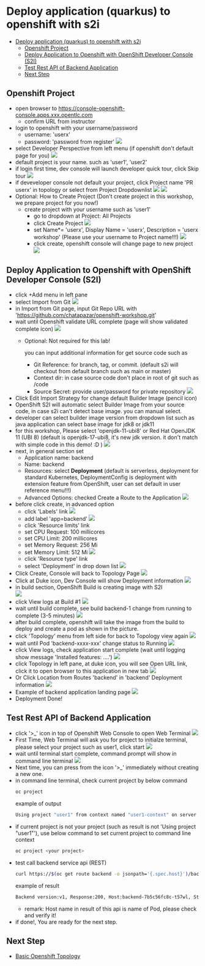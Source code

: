# Deploy application (quarkus) to openshift with s2i
<!-- TOC -->

- [Deploy application (quarkus) to openshift with s2i](#deploy-application-quarkus-to-openshift-with-s2i)
  - [Openshift Project](#openshift-project)
  - [Deploy Application to Openshift with OpenShift Developer Console (S2I)](#deploy-application-to-openshift-with-openshift-developer-console-s2i)
  - [Test Rest API of Backend Application](#test-rest-api-of-backend-application)
  - [Next Step](#next-step)

<!-- /TOC -->

## Openshift Project
- open browser to https://console-openshift-console.apps.xxx.opentlc.com
  - confirm URL from instructor
- login to openshift with your username/password
  - username: 'userx'
  - password: 'password from register'
  ![](images/work_1.png)
- select Developer Perspective from left menu (if openshift don't default page for you)
  ![](images/work_2.png)
- default project is your name. such as 'user1', 'user2'  
- if login first time, dev console will launch developer quick tour, click Skip tour
  ![](images/deploy_2.png)
- if deveveloper console not default your project, click Project name 'PR userx' in topology or select from Project Dropdownlist
  ![](images/deploy_3.png)
  ![](images/deploy_4.png)
- Optional: How to Create Project (Don't create project in this workshop, we prepare project for you now!)
  - create project with your username such as 'user1'  
    - go to dropdown at Project: All Projects
    - click Create Project 
    ![](images/deploy_4.png)
    - set Name*= 'userx', Display Name = 'userx', Description = 'userx workshop' (Please use your username to Project name!!!)
    ![](images/work_4.png)
    - click create, openshift console will change page to new project
    ![](images/work_3.png)

## Deploy Application to Openshift with OpenShift Developer Console (S2I)
- click +Add menu in left pane
- select Import from Git
  ![](images/work_6.png)
- in Import from Git page, input Git Repo URL with 'https://github.com/chatapazar/openshift-workshop.git'
- wait until Openshift validate URL complete (page will show validated complete icon)
  ![](images/work_7.png)
  - Optional: Not required for this lab! 
    
    you can input additional information for get source code such as
    - Git Reference: for branch, tag, or commit. (default s2i will checkout from default branch such as main or master)
    - Context dir: in case source code don't place in root of git such as /code
    - Source Secret: provide user/password for private repository
  ![](images/work_26.png)  
- Click Edit Import Strategy for change default Builder Image (pencil icon)
- OpenShift S2I will automatic select Builder Image from your source code, in case s2i can't detect base image. you can manual select.
- developer can select builder image version from dropdown list such as java application can select base image for jdk8 or jdk11 
- for this workshop, Please select 'openjdk-11-ubi8'  or Red Hat OpenJDK 11 (UBI 8) (default is openjdk-17-ubi8, it's new jdk version. it don't match with simple code in this demo! :D )
  ![](images/work_8.png)
- next, in general section set
  - Application name: backend
  - Name: backend
  - Resources: select <strong>Deployment</strong> (default is serverless, deployment for standard Kubernetes, DeploymentConfig is deployment with extension feature from OpenShift, user can set default in user reference menu!!!)
  - Advanced Options: checked Create a Route to the Application
  ![](images/work_9.png)
- before click create, in advanced option
  - click 'Labels' link
  ![](images/work_10.png)
  - add label 'app=backend'
  ![](images/work_11.png)
  - click 'Resource limits' link
  - set CPU Request: 100 millicores
  - set CPU Limit:   200 millicores
  - set Memory Request: 256 Mi
  - set Memory Limit:   512 Mi
  ![](images/work_12.png)
  - click 'Resource type' link
  - select 'Deployment' in drop down list
  ![](images/work_121.png)
- Click Create, Console will back to Topology Page
  ![](images/work_13.png)
- Click at Duke icon, Dev Console will show Deployment information
  ![](images/work_14.png)
- in build section, OpenShift Build is creating image with S2I  
  ![](images/work_15.png)
- click View logs at Build #1
  ![](images/work_16.png)
- wait until build complete, see build backend-1 change from running to complete (3-5 minutes)
  ![](images/work_18.png)
- after build complete, openshift will take the image from the build to deploy and create a pod as shown in the picture.
- click 'Topology' menu from left side for back to Topology view again
  ![](images/work_19.png)  
- wait until Pod 'backend-xxxx-xxx' change status to Running
  ![](images/work_20.png) 
- click View logs, check application start complete (wait until logging show message 'Installed features: ....') 
  ![](images/work_21.png)  
- click Topology in left pane, at duke icon, you will see Open URL link, click it to open browser to this application in new tab
  ![](images/work_22.png)  
- Or Click Location from Routes 'backend' in 'backend' Deployment information
  ![](images/work_23.png)  
- Example of backend application landing page
  ![](images/work_25.png)  
- Deployment Done!

## Test Rest API of Backend Application
- click '>_' icon in top of Openshift Web Console to open Web Terminal
  ![](images/work_27.png)  
- First Time, Web Terminal will ask you for project to initialze terminal, please select your project such as user1, click start
  ![](images/work_28.png)  
- wait until terminal start complete, command prompt will show in command line terminal
  ![](images/work_29.png)  
- Next time, you can press from the icon '>_' immediately without creating a new one.
- in command line terminal, check current project by below command
    ```bash
    oc project
    ```
    example of output
    ```bash
    Using project "user1" from context named "user1-context" on server "https://172.30.0.1:443".
    ```
- if current project is not your project (such as result is not 'Using project "user1"'), use below command to set current project to command line context
    ```bash
    oc project <your project>
    ```
- test call backend service api (REST)
  ```bash
  curl https://$(oc get route backend -o jsonpath='{.spec.host}')/backend
  ```
  example of result
  ```bash
  Backend version:v1, Response:200, Host:backend-7b5c56fc8c-t57wl, Status:200, Message: Hello, World
  ```
  - remark: Host name in result of this api is name of Pod, please check and verify it!
- if done!, You are ready for the next step.
## Next Step
- [Basic Openshift Topology](openshifttopology.md)